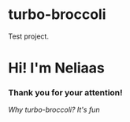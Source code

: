 # turbo-broccoli
Test project.
# Hi! I'm Neliaas
### Thank you for your attention!
*Why turbo-broccoli? It's fun*
